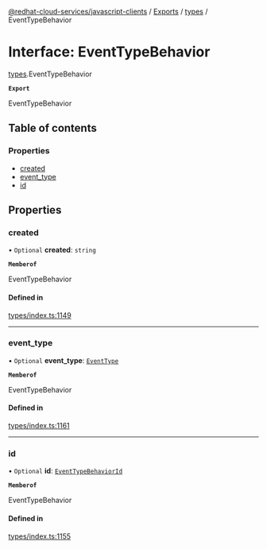 [@redhat-cloud-services/javascript-clients](../README.md) / [Exports](../modules.md) / [types](../modules/types.md) / EventTypeBehavior

# Interface: EventTypeBehavior

[types](../modules/types.md).EventTypeBehavior

**`Export`**

EventTypeBehavior

## Table of contents

### Properties

- [created](types.EventTypeBehavior.md#created)
- [event\_type](types.EventTypeBehavior.md#event_type)
- [id](types.EventTypeBehavior.md#id)

## Properties

### created

• `Optional` **created**: `string`

**`Memberof`**

EventTypeBehavior

#### Defined in

[types/index.ts:1149](https://github.com/RedHatInsights/javascript-clients/blob/main/packages/integrations/types/index.ts#L1149)

___

### event\_type

• `Optional` **event\_type**: [`EventType`](types.EventType.md)

**`Memberof`**

EventTypeBehavior

#### Defined in

[types/index.ts:1161](https://github.com/RedHatInsights/javascript-clients/blob/main/packages/integrations/types/index.ts#L1161)

___

### id

• `Optional` **id**: [`EventTypeBehaviorId`](types.EventTypeBehaviorId.md)

**`Memberof`**

EventTypeBehavior

#### Defined in

[types/index.ts:1155](https://github.com/RedHatInsights/javascript-clients/blob/main/packages/integrations/types/index.ts#L1155)
